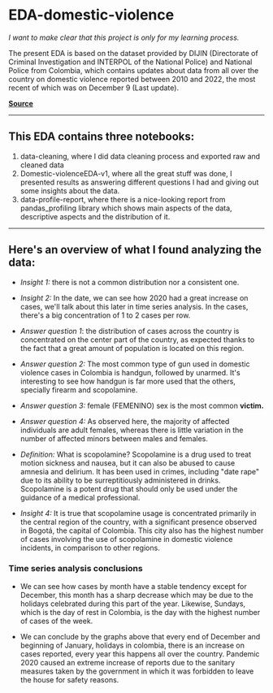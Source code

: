 # EDA-domestic-violence
_*I want to make clear that this project is only for my learning process.*_

The present EDA is based on the dataset provided by DIJIN (Directorate of Criminal Investigation and INTERPOL of the National Police) and National Police from Colombia, which contains updates about data from all over the country on domestic violence reported between 2010 and 2022, the most recent of which was on December 9 (Last update).

[**Source**](https://www.datos.gov.co/Seguridad-y-Defensa/Reporte-Delito-Violencia-Intrafamiliar-Polic-a-Nac/vuyt-mqpw)

----

## This EDA contains three notebooks:
1. data-cleaning, where I did data cleaning process and exported raw and cleaned data
2. Domestic-violenceEDA-v1, where all the great stuff was done, I presented results as answering different questions I had and giving out some insights about the data.
3. data-profile-report, where there is a nice-looking report from pandas_profiling library which shows main aspects of the data, descriptive aspects and the distribution of it.

----

## Here's an overview of what I found analyzing the data:

- _*Insight 1:*_ there is not a common distribution nor a consistent one.

- _*Insight 2:*_ In the date, we can see how 2020 had a great increase on cases, we'll talk about this later in time series analysis.
In the cases, there's a big concentration of 1 to 2 cases per row.

- _*Answer question 1*_: the distribution of cases across the country is concentrated on the center part of the country, as expected thanks to the fact that a great amount of population is located on this region.

- _*Answer question 2:*_ The most common type of gun used in domestic violence cases in Colombia is handgun, followed by unarmed. It's interesting to see how handgun is far more used that the others, specially firearm and scopolamine.

- _*Answer question 3:*_ female (FEMENINO) sex is the most common **victim.**

- _*Answer question 4:*_ As observed here, the majority of affected individuals are adult females, whereas there is little variation in the number of affected minors between males and females.

- _*Definition:*_ What is scopolamine? Scopolamine is a drug used to treat motion sickness and nausea, but it can also be abused to cause amnesia and delirium. It has been used in crimes, including "date rape" due to its ability to be surreptitiously administered in drinks. Scopolamine is a potent drug that should only be used under the guidance of a medical professional. 

- _*Insight 4:*_ It is true that scopolamine usage is concentrated primarily in the central region of the country, with a significant presence observed in Bogotá, the capital of Colombia. This city also has the highest number of cases involving the use of scopolamine in domestic violence incidents, in comparison to other regions.

### Time series analysis conclusions
- We can see how cases by month have a stable tendency except for December, this month has a sharp decrease which may be due to the holidays celebrated during this part of the year.
Likewise, Sundays, which is the day of rest in Colombia, is the day with the highest number of cases of the week.

- We can conclude by the graphs above that every end of December and beginning of January, holidays in colombia, there is an increase on cases reported, every year this happens all over the country.
Pandemic 2020 caused an extreme increase of reports due to the sanitary measures taken by the government in which it was forbidden to leave the house for safety reasons.
